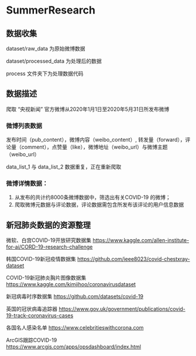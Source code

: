 # SummerResearch


## 数据收集

dataset/raw_data 为原始微博数据

dataset/processed_data 为处理后的数据

process 文件夹下为处理数据代码

## 数据描述
爬取 “央视新闻” 官方微博从2020年1月1日至2020年5月31日所发布微博

### 微博列表数据
发布时间（pub_content），微博内容（weibo_content）, 转发量（forward），评论量（comment），点赞量（like），微博地址（weibo_url）与微博主题（weibo_url）

data_list_1 与 data_list_2 数据重复，正在重新爬取

### 微博详情数据：
1. 从发布的共计约8000条微博数据中，筛选出有关COVID-19 的微博；
2. 爬取微博元数据与评论数据，评论数据需包含所发布该评论的用户信息数据



## 新冠肺炎数据的资源整理

微软、白宫COVID-19开放研究数据集
https://www.kaggle.com/allen-institute-for-ai/CORD-19-research-challenge

韩国COVID-19新冠疫情数据集
https://github.com/ieee8023/covid-chestxray-dataset

COVID-19新冠肺炎胸片图像数据集
https://www.kaggle.com/kimjihoo/coronavirusdataset

新冠病毒时序数据集
https://github.com/datasets/covid-19

英国的冠状病毒追踪器
https://www.gov.uk/government/publications/covid-19-track-coronavirus-cases

各国名人感染名单
https://www.celebritieswithcorona.com

ArcGIS跟踪COVID-19
https://www.arcgis.com/apps/opsdashboard/index.html

